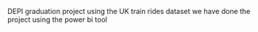 DEPI graduation project using the UK train rides dataset
we have done the project using the power bi tool 
